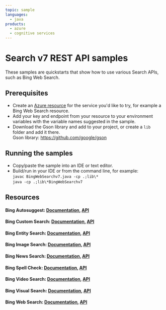 ```yaml
---
topic: sample
languages:
  - java
products:
  - azure
  - cognitive services
---
```


# Search v7 REST API samples

These samples are quickstarts that show how to use various Search APIs, such as Bing Web Search.

## Prerequisites

- Create an [Azure resource](https://portal.azure.com) for the service you'd like to try, for example a Bing Web Search resource.
- Add your key and endpoint from your resource to your environment variables with the variable names suggested in the sample.
- Download the Gson library and add to your project, or create a `lib` folder and add it there. <br>
  Gson library: https://github.com/google/gson

## Running the samples
- Copy/paste the sample into an IDE or text editor.
- Build/run in your IDE or from the command line, for example: <br>
  `javac BingWebSearchv7.java -cp .;lib\*` <br>
  `java -cp .;lib\*BingWebSearchv7`

## Resources
#### Bing Autosuggest: [Documentation](https://docs.microsoft.com/en-us/azure/cognitive-services/bing-autosuggest/get-suggested-search-terms), [API](https://docs.microsoft.com/en-us/rest/api/cognitiveservices-bingsearch/bing-autosuggest-api-v7-reference)

#### Bing Custom Search: [Documentation](https://docs.microsoft.com/en-us/azure/cognitive-services/bing-custom-search/overview), [API](https://docs.microsoft.com/en-us/rest/api/cognitiveservices-bingsearch/bing-custom-search-api-v7-reference)

#### Bing Entity Search: [Documentation](https://docs.microsoft.com/en-us/azure/cognitive-services/bing-entities-search/overview), [API](https://westus2.dev.cognitive.microsoft.com/docs/services/7a3fb374be374859a823b79fd938cc65/operations/52069701a465405ab3286f82)

#### Bing Image Search: [Documentation](https://docs.microsoft.com/en-us/azure/cognitive-services/bing-image-search/overview), [API](https://dev.cognitive.microsoft.com/docs/services/8336afba49a84475ba401758c0dbf749/operations/571fab09dbe2d933e891028f) 

#### Bing News Search: [Documentation](https://docs.microsoft.com/en-us/azure/cognitive-services/bing-news-search/search-the-web), [API](https://westus.dev.cognitive.microsoft.com/docs/services/e5e22123c5d24f1081f63af1548defa1/operations/56f02400dbe2d91900c68553)

#### Bing Spell Check: [Documentation](https://docs.microsoft.com/en-us/azure/cognitive-services/bing-spell-check/overview), [API](https://dev.cognitive.microsoft.com/docs/services/5f7d486e04d2430193e1ca8f760cd7ed/operations/57855119bca1df1c647bc358)

#### Bing Video Search: [Documentation](https://docs.microsoft.com/en-us/azure/cognitive-services/bing-video-search/overview), [API](https://dev.cognitive.microsoft.com/docs/services/3960b4bc7b3a4bc5b97c42d78036d234/operations/56b440d2cf5ff8098cef380b)

#### Bing Visual Search: [Documentation](https://docs.microsoft.com/en-us/azure/cognitive-services/bing-visual-search/overview), [API](https://docs.microsoft.com/en-us/rest/api/cognitiveservices/bingvisualsearch/images/visualsearch)

#### Bing Web Search: [Documentation](https://docs.microsoft.com/en-us/azure/cognitive-services/bing-web-search/overview), [API](https://dev.cognitive.microsoft.com/docs/services/f40197291cd14401b93a478716e818bf/operations/56b4447dcf5ff8098cef380d/console)
